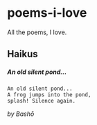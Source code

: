 # poems-i-love
All the poems, I love.

## Haikus

##### An old silent pond...

```
An old silent pond...
A frog jumps into the pond,
splash! Silence again.
```

*by Bashō*

